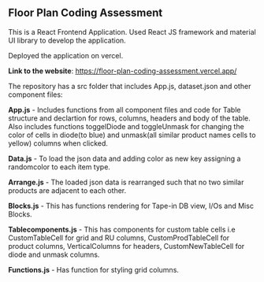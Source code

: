 ## Floor Plan Coding Assessment

This is a React Frontend Application. Used React JS framework and material UI library to develop the application.

Deployed the application on vercel.

**Link to the website**: https://floor-plan-coding-assessment.vercel.app/

The repository has a src folder that includes App.js, dataset.json and other component files:

**App.js** - Includes functions from all component files and code for Table structure and declartion for rows, columns, headers and body of the table. Also includes functions toggelDiode and toggleUnmask for changing the color of cells in diode(to blue) and unmask(all similar product names cells to yellow) columns when clicked.

**Data.js** - To load the json data and adding color as new key assigning a randomcolor to each item type.

**Arrange.js** - The loaded json data is rearranged such that no two similar products are adjacent to each other.

**Blocks.js** - This has functions rendering for Tape-in DB view, I/Os and Misc Blocks.

**Tablecomponents.js** - This has components for custom table cells i.e CustomTableCell for grid and RU columns,  CustomProdTableCell for product columns, VerticalColumns for headers, CustomNewTableCell for diode and unmask columns.

**Functions.js** - Has function for styling grid columns.
